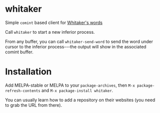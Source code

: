 # whitaker

Simple `comint` based client for [Whitaker's words](http://en.wikipedia.org/wiki/William_Whitaker's_Words)

Call `whitaker` to start a new inferior process.

From any buffer, you can call `whitaker-send-word` to send the word
under cursor to the inferior process---the output will show in the
associated comint buffer.

# Installation

Add MELPA-stable or MELPA to your `package-archives`, then `M-x
package-refresh-contents` and `M-x package-install whitaker`.

You can usually learn how to add a repository on their websites (you
need to grab the URL from there).
